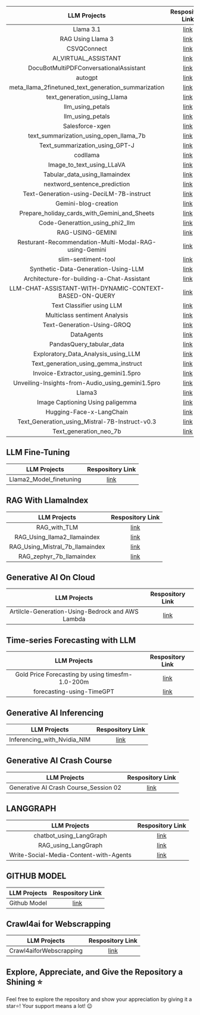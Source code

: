 | LLM Projects  |Respository Link   |
| :------------: | :------------: |
|Llama 3.1   | [link ](https://github.com/Sakil786/Llama-3.1 "link ") |
|RAG Using Llama 3   | [link ](https://github.com/Sakil786/RAG_using_Llama-3 "link ") |
|CSVQConnect   | [link ](https://github.com/Sakil786/CSVQConnect "link ") |
| AI_VIRTUAL_ASSISTANT  | [link](https://github.com/Sakil786/AI_VIRTUAL_ASSISTANT "link")|
|  DocuBotMultiPDFConversationalAssistant | [link](https://github.com/Sakil786/DocuBotMultiPDFConversationalAssistant "link")  |
|  autogpt |  [link ](https://github.com/Sakil786/autogpt "link ")|
|  meta_llama_2finetuned_text_generation_summarization | [link](https://github.com/Sakil786/-meta_llama_2finetuned_text_generation_summarization "link")  |
| text_generation_using_Llama|[ link](https://github.com/Sakil786/text_generation_using_Llama-2/tree/main " link") |
| llm_using_petals|[link](https://github.com/Sakil786/llm_using_petals "link") |
| llm_using_petals|[link](https://github.com/Sakil786/llm_using_petals "link") |
| Salesforce-xgen|[link](https://github.com/Sakil786/Salesforce-xgen "link")|
| text_summarization_using_open_llama_7b|[link](https://github.com/Sakil786/text_summarization_using_open_llama_7b "link")|
| Text_summarization_using_GPT-J|[link](https://github.com/Sakil786/Text_summarization_using_GPT-J "link")|
| codllama  | [ link](https://github.com/Sakil786/codllama " link") |
| Image_to_text_using_LLaVA  | [ link](https://github.com/Sakil786/Image_to_text_using_LLaVA/tree/main " link") |
| Tabular_data_using_llamaindex  | [ link](https://github.com/Sakil786/Tabular_data_using_llamaindex " link") |
| nextword_sentence_prediction  | [ link](https://github.com/Sakil786/nextword_sentence_prediction " link") |
| Text-Generation-using-DeciLM-7B-instruct  | [ link](https://github.com/Sakil786/Text-Generation-using-DeciLM-7B-instruct " link") |
| Gemini-blog-creation  | [ link](https://github.com/Sakil786/Gemini-blog-creation/tree/main " link") |
| Prepare_holiday_cards_with_Gemini_and_Sheets  | [ link](https://github.com/Sakil786/Prepare_holiday_cards_with_Gemini_and_Sheets/tree/main " link") |
| Code-Generattion_using_phi2_llm  | [ link](https://github.com/Sakil786/Code-Generattion_using_phi2_llm " link") |
| RAG-USING-GEMINI  | [ link](https://github.com/Sakil786/RAG-USING-GEMINI " link") |
| Resturant-Recommendation-Multi-Modal-RAG-using-Gemini  | [ link](https://github.com/Sakil786/Resturant-Recommendation-Multi-Modal-RAG-using-Gemini " link") |
| slim-sentiment-tool  | [ link](https://github.com/Sakil786/slim-sentiment-tool " link") |
| Synthetic-Data-Generation-Using-LLM  | [ link](https://github.com/Sakil786/Corporate-Presentations-Synthetic-Data-Generation-Using-LLM " link") |
| Architecture-for-building-a-Chat-Assistant | [ link](https://github.com/Sakil786/Design-an-Architecture-for-building-a-Chat-Assistant-for-an-ecommerce-platform " link") |
| LLM-CHAT-ASSISTANT-WITH-DYNAMIC-CONTEXT-BASED-ON-QUERY | [ link](https://github.com/Sakil786/LLM-CHAT-ASSISTANT-WITH-DYNAMIC-CONTEXT-BASED-ON-QUERY " link") |
| Text Classifier using LLM | [ link](https://github.com/Sakil786/AI-Powered-Text-Classifier-Harnessing-Large-Language-Models-for-Precise-Data-Categorization " link") |
| Multiclass sentiment Analysis | [ link](https://github.com/Sakil786/multi-class-sentiment-analysis-model-using-LLM " link") |
| Text-Generation-Using-GROQ | [ link](https://github.com/Sakil786/Text-Generation-Using-GROQ " link") |
| DataAgents | [ link](https://github.com/Sakil786/DataAgents " link") |
| PandasQuery_tabular_data | [ link](https://github.com/Sakil786/PandasQuery_tabular_data " link") |
| Exploratory_Data_Analysis_using_LLM | [ link](https://github.com/Sakil786/Exploratory_Data_Analysis_using_LLM/tree/main " link") |
| Text_generation_using_gemma_instruct | [ link](https://github.com/Sakil786/Text_generation_using_gemma_instruct/tree/main " link") |
| Invoice-Extractor_using_gemini1.5pro | [ link](https://github.com/Sakil786/Invoice-Extractor_using_gemini1.5pro/tree/main " link") |
| Unveiling-Insights-from-Audio_using_gemini1.5pro | [ link](https://github.com/Sakil786/Unveiling-Insights-from-Audio/tree/main " link") |
| Llama3 | [ link](https://github.com/Sakil786/Llama3 " link") |
| Image Captioning Using paligemma | [ link](https://github.com/Sakil786/Image-Captioning-using-paligemma/tree/main " link") |
| Hugging-Face-x-LangChain | [ link](https://github.com/Sakil786/Hugging-Face-x-LangChain " link") |
| Text_Generation_using_Mistral-7B-Instruct-v0.3 | [ link](https://github.com/Sakil786/Text_Generation_using_Mistral-7B-Instruct-v0.3/tree/main " link") |
| Text_generation_neo_7b | [ link](https://github.com/Sakil786/Text_generation_m-a-p-neo_7b " link") |

## LLM Fine-Tuning
| LLM Projects  |Respository Link   |
| :------------: | :------------: |
|Llama2_Model_finetuning   | [link ](https://github.com/Sakil786/Llama2_Model_finetuning "link ") |


## RAG With LlamaIndex
| LLM Projects  |Respository Link   |
| :------------: | :------------: |
|RAG_with_TLM   | [link ](https://github.com/Sakil786/RAG_with_TLM "link ") |
|RAG_Using_llama2_llamaindex   | [link ](https://github.com/Sakil786/RAG_Using_llama2_llamaindex "link ") |
|RAG_Using_Mistral_7b_llamaindex   | [link ](https://github.com/Sakil786/RAG_Using_Mistral_7b_llamaindex "link ") |
|RAG_zephyr_7b_llamaindex   | [link ](https://github.com/Sakil786/RAG_zephyr_7b "link ") |

## Generative AI On Cloud
| LLM Projects  |Respository Link   |
| :------------: | :------------: |
|Artilcle-Generation-Using-Bedrock and AWS Lambda   | [link ](https://github.com/Sakil786/Artilcle-Generation-Using-Bedrock "link ") |

## Time-series Forecasting with LLM
| LLM Projects  |Respository Link   |
| :------------: | :------------: |
|Gold Price Forecasting by using timesfm-1.0-200m | [link ](https://github.com/Sakil786/Time-Series-Forecasting-Using-LLM "link ") |
|forecasting-using-TimeGPT | [link ](https://github.com/Sakil786/forecasting-using-TimeGPT/tree/main "link ") |

## Generative AI Inferencing
| LLM Projects  |Respository Link   |
| :------------: | :------------: |
|Inferencing_with_Nvidia_NIM | [link ](https://github.com/Sakil786/Inferencing_with_Nvidia_NIM/tree/main "link ") |

## Generative AI Crash Course
| LLM Projects  |Respository Link   |
| :------------: | :------------: |
|Generative AI Crash Course_Session 02 | [link ](https://github.com/Sakil786/Generative-AI-Crash-Course_Session-02/tree/main "link ") |

## LANGGRAPH
| LLM Projects  |Respository Link   |
| :------------: | :------------: |
|chatbot_using_LangGraph   | [link ](https://github.com/Sakil786/chatbot_using_LangGraph "link ") |
|RAG_using_LangGraph   | [link ](https://github.com/Sakil786/RAG_USING_LANGGRAPH "link ") |
|Write-Social-Media-Content-with-Agents   | [link ](https://github.com/Sakil786/Write-Social-Media-Content-with-Agents "link ") |

## GITHUB MODEL
| LLM Projects  |Respository Link   |
| :------------: | :------------: |
|Github Model   | [link ](https://github.com/Sakil786/githubModel "link ") |

## Crawl4ai  for Webscrapping
| LLM Projects  |Respository Link   |
| :------------: | :------------: |
|Crawl4aiforWebscrapping   | [link ](https://github.com/Sakil786/Crawl4aiforWebscrapping "link ") |

## Explore, Appreciate, and Give the Repository a Shining ⭐
Feel free to explore the repository and show your appreciation by giving it a star⭐! Your support means a lot! 😉
